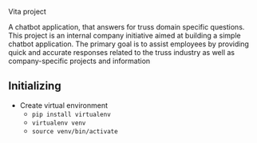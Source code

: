 Vita project

A chatbot application, that answers for truss domain specific questions. This project is an internal company initiative aimed at building a simple chatbot application. The primary goal is to assist employees by providing quick and accurate responses related to the truss industry as well as company-specific projects and information

## Initializing
- Create virtual environment
  - `pip install virtualenv`
  - `virtualenv venv`
  - `source venv/bin/activate`
